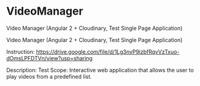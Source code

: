 # VideoManager
Video Manager (Angular 2 + Cloudinary, Test Single Page Application)

Video Manager (Angular 2 + Cloudinary, Test Single Page Application)

Instruction:
https://drive.google.com/file/d/1Lg3nvP9izbfRqvVzTxuo-dOmsLPFDTVn/view?usp=sharing


Description:
Test Scope: Interactive web application that allows the user to play videos from a predefined list. 


